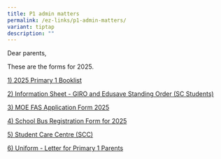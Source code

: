 ```yaml
---
title: P1 admin matters
permalink: /ez-links/p1-admin-matters/
variant: tiptap
description: ""
---
```

<p>Dear parents,</p>
<p>These are the forms for 2025.</p>
<p><a href="/files/1__2025_P1_Booklist.pdf" rel="noopener nofollow" target="_blank">1) 2025 Primary 1 Booklist</a>
</p>
<p><a href="/files/2__Information_Sheet___GIRO_and_Edusave_Standing_Order__SC_Students_.pdf" rel="noopener nofollow" target="_blank">2) Information Sheet - GIRO and Edusave Standing Order (SC Students)</a>
</p>
<p><a href="/files/3__MOE_FAS_Application_Form_2025.pdf" rel="noopener nofollow" target="_blank">3) MOE FAS Application Form 2025</a>
</p>
<p><a href="/files/4__SCHOOL_BUS_REGISTRATION_FORM_FOR_2025.pdf" rel="noopener nofollow" target="_blank">4) School Bus Registration Form for 2025</a>
</p>
<p><a href="/files/5__Student_Care_Centre__SCC_.pdf" rel="noopener nofollow" target="_blank">5) Student Care Centre (SCC)</a>
</p>
<p><a href="/files/6__Uniform___Letter_for_P1_Parents.pdf" rel="noopener nofollow" target="_blank">6) Uniform - Letter for Primary 1 Parents</a>
</p>
<p></p>